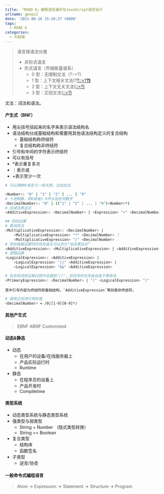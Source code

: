 ```yaml
---
title: 「ROAD 6」编程语言通识与JavaScript语言设计
urlname: genpz2
date: '2021-08-16 15:28:27 +0800'
tags:
  - ROAD 6
categories:
  - 大前端
---
```


> 语言按语法分类
>
> - 非形式语言
> - 形式语言（乔姆斯基谱系）
>   - 0 型：无限制文法（?::=?）
>   - 1 型：上下文相关文法(?[?::=?**?)**]()
>   - 2 型：上下文无关文法([::=?)]()
>   - 3 型：正则文法([::=]()[?)]()

文法：词法和语法。

#### 产生式（BNF）

- 用尖括号括起来的名字来表示语法结构名
- 语法结构分成基础结构和需要用其他语法结构定义的复合结构
  - 基础结构称终结符
  - 复合结构称非终结符
- 引号和中间的字符表示终结符
- 可以有括号
- \*表示重复多次
- ｜表示或
- +表示至少一次

```bash
# 可以用BNF来定义一些东西，比如加法

<Number>: "0" | "1" | "2" | ... | "9"
# 十进制数，即0或者1-9开头加任何数字
<DecimalNumber>: "0" | (("1" | "2" | ... | "9")<Number>*)
# 加减法表达式
<AdditiveExpression>: <DecimalNumber> | <Expression> "+" <DecimalNumber> ｜ <Expression> "-" <DecimalNumber>

## 四则运算
# 乘法除法
<MultiplicativeExpression>: <DecimalNumber> |
	<MultiplicativeExpression> "*" <DecimalNumber> ｜
	<MultiplicativeExpression> "/" <DecimalNumber>
# 然后根据运算符的优先级又可以优化“加法表达式”
<AdditiveExpression>: <MultiplicativeExpression> | <AdditiveExpression> "+" <MultiplicativeExpression> ｜ <AdditiveExpression> "-" <MultiplicativeExpression>
# 逻辑运算
<LogicalExpression>: <AdditiveExpression> |
	<LogicalExpression> "||" <AdditiveExpression> |
	<LogicalExpression> "&&" <AdditiveExpression>

# 在实际四则运算过程中会遇到"()"，且括号的优先级会高于乘除法
<PrimaryExpression>: <DecimalNumber> | "(" <LogicalExpression> ")"
```

    其中引号内容为终结符即基础结构，`AdditiveExpression`等则是非终结符。

```bash
# 使用正则进行预处理
<DecimalNumber> = /0|[1-9][0-9]*/
```

#### 其他产生式

> EBNF ABNF Customized

#### 动态&静态

- 动态
  - 在用户的设备/在线服务器上
  - 产品实际运行时
  - Runtime
- 静态
  - 在程序员的设备上
  - 产品开发时
  - Compiletime

#### 类型系统

- 动态类型系统与静态类型系统
- 强类型与弱类型
  - String + Number （隐式类型转换）
  - String == Boolean
- 复合类型
  - 结构体
  - 函数签名
- 子类型
  - 逆变/协变

#### 一般命令式编程语言

> Atom -> Expression -> Statement -> Structure -> Program
